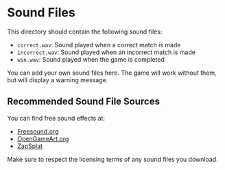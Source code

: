# Sound Files

This directory should contain the following sound files:

- `correct.wav`: Sound played when a correct match is made
- `incorrect.wav`: Sound played when an incorrect match is made
- `win.wav`: Sound played when the game is completed

You can add your own sound files here. The game will work without them, but will display a warning message.

## Recommended Sound File Sources

You can find free sound effects at:
- [Freesound.org](https://freesound.org/)
- [OpenGameArt.org](https://opengameart.org/)
- [ZapSplat](https://www.zapsplat.com/)

Make sure to respect the licensing terms of any sound files you download.
